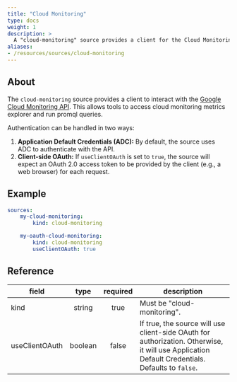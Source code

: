 ```yaml
---
title: "Cloud Monitoring"
type: docs
weight: 1
description: >
  A "cloud-monitoring" source provides a client for the Cloud Monitoring API.
aliases:
- /resources/sources/cloud-monitoring
---
```


## About

The `cloud-monitoring` source provides a client to interact with the [Google
Cloud Monitoring API](https://cloud.google.com/monitoring/api). This allows
tools to access cloud monitoring metrics explorer and run promql queries.

Authentication can be handled in two ways:
1.  **Application Default Credentials (ADC):** By default, the source uses ADC
    to authenticate with the API.
2.  **Client-side OAuth:** If `useClientOAuth` is set to `true`, the source will
    expect an OAuth 2.0 access token to be provided by the client (e.g., a web
    browser) for each request.

## Example

```yaml
sources:
    my-cloud-monitoring:
        kind: cloud-monitoring

    my-oauth-cloud-monitoring:
        kind: cloud-monitoring
        useClientOAuth: true
```

## Reference

| **field**      | **type** | **required** | **description**                                                                                                                                |
|----------------|:--------:|:------------:|------------------------------------------------------------------------------------------------------------------------------------------------|
| kind           |  string  |     true     | Must be "cloud-monitoring".                                                                                                                    |
| useClientOAuth | boolean  |    false     | If true, the source will use client-side OAuth for authorization. Otherwise, it will use Application Default Credentials. Defaults to `false`. |
